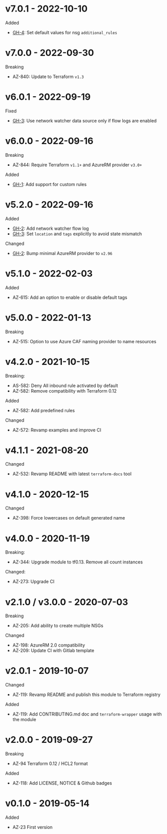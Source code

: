 # v7.0.1 - 2022-10-10

Added
  * [GH-4](https://github.com/claranet/terraform-azurerm-nsg/pull/4): Set default values for nsg `additional_rules`

# v7.0.0 - 2022-09-30

Breaking
  * AZ-840: Update to Terraform `v1.3`

# v6.0.1 - 2022-09-19

Fixed
  * [GH-3](https://github.com/claranet/terraform-azurerm-nsg/pull/3): Use network watcher data source only if flow logs are enabled

# v6.0.0 - 2022-09-16

Breaking
  * AZ-844: Require Terraform `v1.1+` and AzureRM provider `v3.0+`

Added
  * [GH-1](https://github.com/claranet/terraform-azurerm-nsg/pull/1): Add support for custom rules

# v5.2.0 - 2022-09-16

Added
  * [GH-2](https://github.com/claranet/terraform-azurerm-nsg/pull/2): Add network watcher flow log
  * [GH-3](https://github.com/claranet/terraform-azurerm-nsg/pull/3): Set `location` and `tags` explicitly to avoid state mismatch

Changed
  * [GH-2](https://github.com/claranet/terraform-azurerm-nsg/pull/2): Bump minimal AzureRM provider to `v2.96`

# v5.1.0 - 2022-02-03

Added
  * AZ-615: Add an option to enable or disable default tags

# v5.0.0 - 2022-01-13

Breaking
  * AZ-515: Option to use Azure CAF naming provider to name resources

# v4.2.0 - 2021-10-15

Breaking:
  * AS-582: Deny All inbound rule activated by default
  * AZ-582: Remove compatibility with Terraform 0.12

Added
  * AZ-582: Add predefined rules

Changed
  * AZ-572: Revamp examples and improve CI

# v4.1.1 - 2021-08-20

Changed
  * AZ-532: Revamp README with latest `terraform-docs` tool

# v4.1.0 - 2020-12-15

Changed
  * AZ-398: Force lowercases on default generated name

# v4.0.0 - 2020-11-19

Breaking:
  * AZ-344: Upgrade module to tf0.13. Remove all count instances

Changed:
  * AZ-273: Upgrade CI

# v2.1.0 / v3.0.0 - 2020-07-03

Breaking
  * AZ-205: Add ability to create multiple NSGs

Changed
  * AZ-198: AzureRM 2.0 compatibility
  * AZ-209: Update CI with Gitlab template

# v2.0.1 - 2019-10-07

Changed
  * AZ-119: Revamp README and publish this module to Terraform registry

Added
  * AZ-119: Add CONTRIBUTING.md doc and `terraform-wrapper` usage with the module

# v2.0.0 - 2019-09-27

Breaking
  * AZ-94 Terraform 0.12 / HCL2 format

Added
  * AZ-118: Add LICENSE, NOTICE & Github badges

# v0.1.0 - 2019-05-14

Added
  * AZ-23 First version
